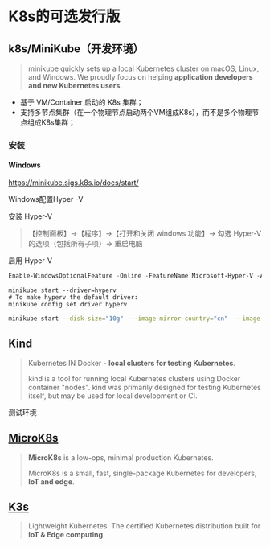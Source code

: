# K8s的可选发行版

## k8s/MiniKube（开发环境）

> minikube quickly sets up a local Kubernetes cluster on macOS, Linux, and Windows. We proudly focus on helping **application developers and new Kubernetes users**.

- 基于 VM/Container 启动的 K8s 集群；
- 支持多节点集群（在一个物理节点启动两个VM组成K8s），而不是多个物理节点组成K8s集群；

### 安装

#### Windows

https://minikube.sigs.k8s.io/docs/start/

Windows配置Hyper -V

安装 Hyper-V

> 【控制面板】->【程序】->【打开和关闭 windows 功能】-> 勾选 Hyper-V 的选项（包括所有子项）-> 重启电脑

启用 Hyper-V

```powershell
Enable-WindowsOptionalFeature -Online -FeatureName Microsoft-Hyper-V -All
```

```shell
minikube start --driver=hyperv 
# To make hyperv the default driver:
minikube config set driver hyperv
```

```bash
minikube start --disk-size="10g"  --image-mirror-country="cn"  --image-repository="registry.cn-hangzhou.aliyuncs.com/google_containers"
```

## Kind

> Kubernetes IN Docker - **local clusters for testing Kubernetes**.
>
> kind is a tool for running local Kubernetes clusters using Docker container "nodes". kind was primarily designed for testing Kubernetes itself, but may be used for local development or CI.

测试环境

## [MicroK8s](https://github.com/canonical/microk8s)

> **MicroK8s** is a low-ops, minimal production Kubernetes.
>
> MicroK8s is a small, fast, single-package Kubernetes for developers, **IoT and edge**.



## [K3s](https://github.com/k3s-io/k3s/)

> Lightweight Kubernetes. The certified Kubernetes distribution built for **IoT & Edge computing**.

